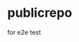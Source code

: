 # publicrepo
for e2e test

















































































































































































































































































































































































































































































































































































































































































































































































































































































































































































































































































































































































































































































































































































































































































































































































































































































































































































































































































































































































